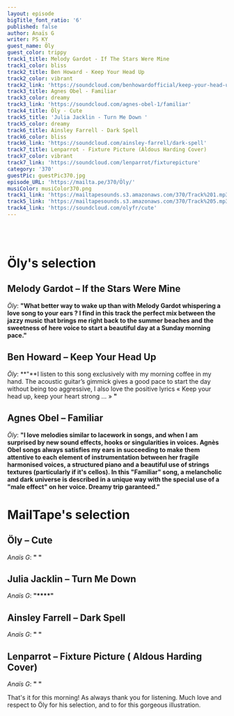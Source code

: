 ```yaml
---
layout: episode
bigTitle_font_ratio: '6'
published: false
author: Anaïs G
writer: PS KY
guest_name: Öly
guest_color: trippy
track1_title: Melody Gardot - If The Stars Were Mine
track1_color: bliss
track2_title: Ben Howard - Keep Your Head Up
track2_color: vibrant
track2_link: 'https://soundcloud.com/benhowardofficial/keep-your-head-up'
track3_title: Agnes Obel - Familiar
track3_color: dreamy
track3_link: 'https://soundcloud.com/agnes-obel-1/familiar'
track4_title: Öly - Cute
track5_title: 'Julia Jacklin - Turn Me Down '
track5_color: dreamy
track6_title: Ainsley Farrell - Dark Spell
track6_color: bliss
track6_link: 'https://soundcloud.com/ainsley-farrell/dark-spell'
track7_title: Lenparrot - Fixture Picture (Aldous Harding Cover)
track7_color: vibrant
track7_link: 'https://soundcloud.com/lenparrot/fixturepicture'
category: '370'
guestPic: guestPic370.jpg
episode_URL: 'https://mailta.pe/370/Öly/'
musiColor: musiColor370.png
track1_link: 'https://mailtapesounds.s3.amazonaws.com/370/Track%201.mp3'
track5_link: 'https://mailtapesounds.s3.amazonaws.com/370/Track%205.mp3'
track4_link: 'https://soundcloud.com/olyfr/cute'
---
```

<p id="introduction">
<br><br>

</p>

# Öly's selection

## Melody Gardot – If the Stars Were Mine
_Öly_: **"**What better way to wake up than with Melody Gardot whispering a love song to your ears ? I find in this track the perfect mix between the jazzy music that brings me right back to the summer beaches and the sweetness of here voice to start a beautiful day at a Sunday morning pace.**"**

## Ben Howard – Keep Your Head Up
_Öly_: **"**I listen to this song exclusively with my morning coffee in my hand. The acoustic guitar’s  gimmick gives a good pace to start the day without being too aggressive, I also love the positive lyrics «  Keep your head up, keep your heart strong … »  **"**

## Agnes Obel – Familiar
_Öly_: **"**I love melodies similar to lacework in songs, and when I am surprised by new sound effects, hooks or singularities in voices. Agnès Obel songs always satisfies my ears in succeeding to make them attentive to each element of instrumentation  between her fragile harmonised voices, a structured piano and a beautiful use of strings textures (particularly if it's cellos). In this "Familiar" song, a melancholic and dark universe is described in a unique way with the special use of a "male effect" on her voice. Dreamy trip garanteed.**"**


# MailTape's selection

## Öly – Cute
_Anaïs G_: **"** **"**

## Julia Jacklin – Turn Me Down 
_Anaïs G_: **"****"**

## Ainsley Farrell – Dark Spell
_Anaïs G_: **"** **"**

## Lenparrot – Fixture Picture ( Aldous Harding Cover)
_Anaïs G_: **"** **"**


<p id="outroduction">That's it for this morning! As always thank you for listening. Much love and respect to Öly for his selection, and to  for this gorgeous illustration. </p>
